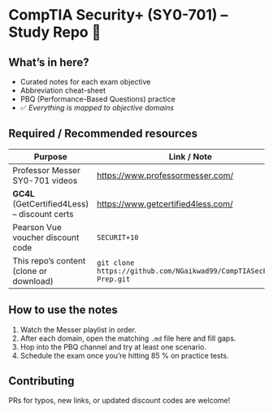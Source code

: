 # CompTIA Security+ (SY0-701) – Study Repo 🙌

## What’s in here?
* Curated notes for each exam objective
* Abbreviation cheat-sheet
* PBQ (Performance-Based Questions) practice
* ✅ *Everything is mapped to objective domains*

## Required / Recommended resources
| Purpose | Link / Note |
|---------|-------------|
| Professor Messer SY0-701 videos | https://www.professormesser.com/ |
| **GC4L** (GetCertified4Less) – discount certs | https://www.getcertified4less.com/ |
| Pearson Vue voucher discount code | `SECURIT+10` |
| This repo’s content (clone or download) | `git clone https://github.com/NGaikwad99/CompTIASecPlus-Prep.git` |

## How to use the notes
1. Watch the Messer playlist in order.  
2. After each domain, open the matching `.md` file here and fill gaps.  
3. Hop into the PBQ channel and try at least one scenario.  
4. Schedule the exam once you’re hitting 85 % on practice tests.

## Contributing
PRs for typos, new links, or updated discount codes are welcome!
